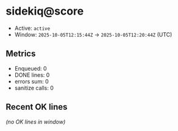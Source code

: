 # sidekiq@score

- Active: `active`
- Window: `2025-10-05T12:15:44Z` → `2025-10-05T12:20:44Z` (UTC)

## Metrics
- Enqueued: 0
- DONE lines: 0
- errors sum: 0
- sanitize calls: 0

## Recent OK lines
_(no OK lines in window)_
